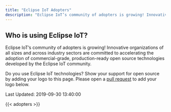```yaml
---
title: "Eclipse IoT Adopters"
description: "Eclipse IoT’s community of adopters is growing! Innovative organizations of all sizes and across industry sectors are committed to accelerating the adoption of commercial-grade, production-ready open source technologies developed by the Eclipse IoT community."
---
```


## Who is using Eclipse IoT?

Eclipse IoT’s community of adopters is growing! Innovative organizations of all sizes and across industry sectors are committed to accelerating the adoption of commercial-grade, production-ready open source technologies developed by the Eclipse IoT community.

Do you use Eclipse IoT technologies? Show your support for open source by adding your logo to this page. Please open a [pull request](https://github.com/eclipsefdn/iot.eclipse.org#project-adopters) to add your logo below. 

Last Updated: 2019-09-30 13:40:00

 {{< adopters >}}
